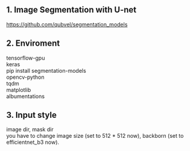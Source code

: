 ## 1. Image Segmentation with U-net 
https://github.com/qubvel/segmentation_models

## 2. Enviroment
tensorflow-gpu  
keras  
pip install segmentation-models  
opencv-python  
tqdm  
matplotlib  
albumentations  

## 3. Input style
image dir, mask dir  
you have to change image size (set to 512 * 512 now), backborn (set to efficientnet_b3 now).
